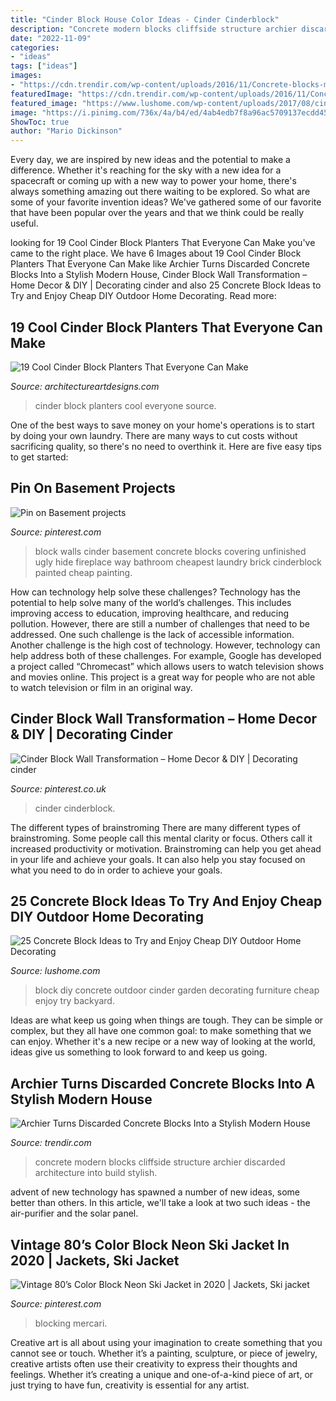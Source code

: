```yaml
---
title: "Cinder Block House Color Ideas - Cinder Cinderblock"
description: "Concrete modern blocks cliffside structure archier discarded architecture into build stylish"
date: "2022-11-09"
categories:
- "ideas"
tags: ["ideas"]
images:
- "https://cdn.trendir.com/wp-content/uploads/2016/11/Concrete-blocks-make-the-basis-of-the-structure.jpg"
featuredImage: "https://cdn.trendir.com/wp-content/uploads/2016/11/Concrete-blocks-make-the-basis-of-the-structure.jpg"
featured_image: "https://www.lushome.com/wp-content/uploads/2017/08/cinder-block-furniture-backyard-ideas-4.jpg"
image: "https://i.pinimg.com/736x/4a/b4/ed/4ab4edb7f8a96ac5709137ecdd454870.jpg"
ShowToc: true
author: "Mario Dickinson"
---
```



Every day, we are inspired by new ideas and the potential to make a difference. Whether it's reaching for the sky with a new idea for a spacecraft or coming up with a new way to power your home, there's always something amazing out there waiting to be explored. So what are some of your favorite invention ideas? We've gathered some of our favorite that have been popular over the years and that we think could be really useful.

	

		
looking for 19 Cool Cinder Block Planters That Everyone Can Make you've came to the right place. We have 6 Images about 19 Cool Cinder Block Planters That Everyone Can Make like Archier Turns Discarded Concrete Blocks Into a Stylish Modern House, Cinder Block Wall Transformation – Home Decor &amp; DIY | Decorating cinder and also 25 Concrete Block Ideas to Try and Enjoy Cheap DIY Outdoor Home Decorating. Read more:
		
    
## 19 Cool Cinder Block Planters That Everyone Can Make

<img loading=lazy src="http://www.architectureartdesigns.com/wp-content/uploads/2019/05/1-630x473.jpg" onerror="this.onerror=null;this.src='https://tse2.mm.bing.net/th?id=OIP.fdCejayUX4DADo8WrsjXowHaFj&amp;pid=15.1';" alt="19 Cool Cinder Block Planters That Everyone Can Make">

_Source: architectureartdesigns.com_

>cinder block planters cool everyone source. 

	

One of the best ways to save money on your home's operations is to start by doing your own laundry. There are many ways to cut costs without sacrificing quality, so there's no need to overthink it. Here are five easy tips to get started:

    
## Pin On Basement Projects

<img loading=lazy src="https://i.pinimg.com/736x/5c/a0/34/5ca0347fed0f0c791cf39294cad2e8e9--cinder-block-walls-cinder-blocks.jpg" onerror="this.onerror=null;this.src='https://tse2.mm.bing.net/th?id=OIP.tz8uZTGBzN6IKwpSZBcWBwDFEs&amp;pid=15.1';" alt="Pin on Basement projects">

_Source: pinterest.com_

>block walls cinder basement concrete blocks covering unfinished ugly hide fireplace way bathroom cheapest laundry brick cinderblock painted cheap painting. 

	

How can technology help solve these challenges?
Technology has the potential to help solve many of the world’s challenges. This includes improving access to education, improving healthcare, and reducing pollution. However, there are still a number of challenges that need to be addressed. One such challenge is the lack of accessible information. Another challenge is the high cost of technology. However, technology can help address both of these challenges. For example, Google has developed a project called “Chromecast” which allows users to watch television shows and movies online. This project is a great way for people who are not able to watch television or film in an original way.

    
## Cinder Block Wall Transformation – Home Decor &amp; DIY | Decorating Cinder

<img loading=lazy src="https://i.pinimg.com/736x/29/3d/4f/293d4f3468062f4c0a992c8bfab5ecdf.jpg" onerror="this.onerror=null;this.src='https://tse4.mm.bing.net/th?id=OIP.Pr_t5f04saLXKPgr6tL_TAHaLH&amp;pid=15.1';" alt="Cinder Block Wall Transformation – Home Decor &amp; DIY | Decorating cinder">

_Source: pinterest.co.uk_

>cinder cinderblock. 

	

The different types of brainstroming
There are many different types of brainstroming. Some people call this mental clarity or focus. Others call it increased productivity or motivation. Brainstroming can help you get ahead in your life and achieve your goals. It can also help you stay focused on what you need to do in order to achieve your goals.

    
## 25 Concrete Block Ideas To Try And Enjoy Cheap DIY Outdoor Home Decorating

<img loading=lazy src="https://www.lushome.com/wp-content/uploads/2017/08/cinder-block-furniture-backyard-ideas-4.jpg" onerror="this.onerror=null;this.src='https://tse3.mm.bing.net/th?id=OIP.4P2k5sPHPjA3bv7mYaAafwHaEr&amp;pid=15.1';" alt="25 Concrete Block Ideas to Try and Enjoy Cheap DIY Outdoor Home Decorating">

_Source: lushome.com_

>block diy concrete outdoor cinder garden decorating furniture cheap enjoy try backyard. 

	

Ideas are what keep us going when things are tough. They can be simple or complex, but they all have one common goal: to make something that we can enjoy. Whether it's a new recipe or a new way of looking at the world, ideas give us something to look forward to and keep us going.

    
## Archier Turns Discarded Concrete Blocks Into A Stylish Modern House

<img loading=lazy src="https://cdn.trendir.com/wp-content/uploads/2016/11/Concrete-blocks-make-the-basis-of-the-structure.jpg" onerror="this.onerror=null;this.src='https://tse1.mm.bing.net/th?id=OIP.K8g0d2NIjDCzWHm29h_d1wHaFk&amp;pid=15.1';" alt="Archier Turns Discarded Concrete Blocks Into a Stylish Modern House">

_Source: trendir.com_

>concrete modern blocks cliffside structure archier discarded architecture into build stylish. 

	

advent of new technology has spawned a number of new ideas, some better than others. In this article, we'll take a look at two such ideas - the air-purifier and the solar panel.

    
## Vintage 80’s Color Block Neon Ski Jacket In 2020 | Jackets, Ski Jacket

<img loading=lazy src="https://i.pinimg.com/736x/4a/b4/ed/4ab4edb7f8a96ac5709137ecdd454870.jpg" onerror="this.onerror=null;this.src='https://tse4.mm.bing.net/th?id=OIP.xqukBfg9oWSfAjriEp67AgHaJ3&amp;pid=15.1';" alt="Vintage 80’s Color Block Neon Ski Jacket in 2020 | Jackets, Ski jacket">

_Source: pinterest.com_

>blocking mercari. 

	

Creative art is all about using your imagination to create something that you cannot see or touch. Whether it’s a painting, sculpture, or piece of jewelry, creative artists often use their creativity to express their thoughts and feelings. Whether it’s creating a unique and one-of-a-kind piece of art, or just trying to have fun, creativity is essential for any artist.

